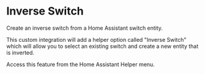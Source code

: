# Inverse Switch
Create an inverse switch from a Home Assistant switch entity.

This custom integration will add a helper option called "Inverse Switch"
which will allow you to select an existing switch and create a new entity
that is inverted.


Access this feature from the Home Assistant Helper menu.
